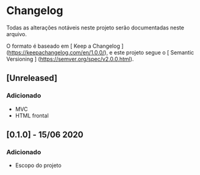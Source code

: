 #  Changelog

Todas as alterações notáveis ​​neste projeto serão documentadas neste arquivo.

O formato é baseado em [ Keep a Changelog ] (https://keepachangelog.com/en/1.0.0/),
e este projeto segue o [ Semantic Versioning ] (https://semver.org/spec/v2.0.0.html).

##  [Unreleased]

###  Adicionado

- MVC
- HTML frontal

##  [0.1.0] - 15/06 2020

###  Adicionado

- Escopo do projeto
